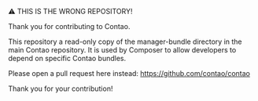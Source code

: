 ⚠ THIS IS THE WRONG REPOSITORY!

Thank you for contributing to Contao.

This repository a read-only copy of the manager-bundle directory in the main Contao repository. It is used by Composer to allow developers to depend on specific Contao bundles.

Please open a pull request here instead: https://github.com/contao/contao

Thank you for your contribution!
